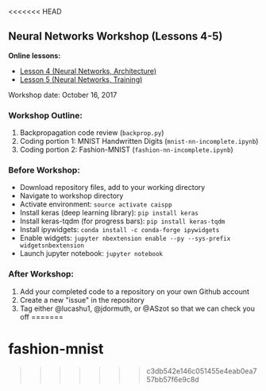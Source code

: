 <<<<<<< HEAD
## Neural Networks Workshop (Lessons 4-5)

**Online lessons:** 
* [Lesson 4 (Neural Networks, Architecture)](http://caisplusplus.usc.edu/blog/curriculum/lesson4)
* [Lesson 5 (Neural Networks, Training)](http://caisplusplus.usc.edu/blog/curriculum/lesson5)

Workshop date: October 16, 2017

### Workshop Outline:
1. Backpropagation code review (`backprop.py`)
2. Coding portion 1: MNIST Handwritten Digits (`mnist-nn-incomplete.ipynb`)
3. Coding portion 2: Fashion-MNIST (`fashion-nn-incomplete.ipynb`)

### Before Workshop:
* Download repository files, add to your working directory
* Navigate to workshop directory
* Activate environment: `source activate caispp`
* Install keras (deep learning library): `pip install keras`
* Install keras-tqdm (for progress bars): `pip install keras-tqdm`
* Install ipywidgets: `conda install -c conda-forge ipywidgets`
* Enable widgets: `jupyter nbextension enable --py --sys-prefix widgetsnbextension`
* Launch jupyter notebook: `jupyter notebook`

### After Workshop:
1. Add your completed code to a repository on your own Github account
2. Create a new "issue" in the repository
2. Tag either @lucashu1, @jdormuth, or @ASzot so that we can check you off
=======
# fashion-mnist
>>>>>>> c3db542e146c051455e4eab0ea757bb57f6e9c8d
